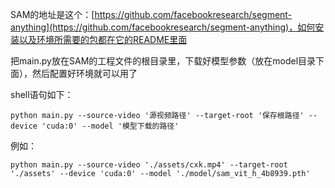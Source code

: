 SAM的地址是这个：[https://github.com/facebookresearch/segment-anything](https://github.com/facebookresearch/segment-anything)，如何安装以及环境所需要的包都在它的README里面

把main.py放在SAM的工程文件的根目录里，下载好模型参数（放在model目录下面），然后配置好环境就可以用了

shell语句如下：
```shell
python main.py --source-video '源视频路径' --target-root '保存根路径' --device 'cuda:0' --model '模型下载的路径'
```
例如：
```shell
python main.py --source-video './assets/cxk.mp4' --target-root './assets' --device 'cuda:0' --model './model/sam_vit_h_4b8939.pth'
```
